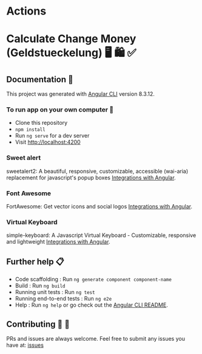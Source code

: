 # Actions 
<!-- [![build status](https://github.com/bahadorpour/calculate-change-money/workflows/Build/badge.svg)](https://github.com/bahadorpour/calculate-change-money/actions) -->

# Calculate Change Money (Geldstueckelung) 🖥 🛍 ✅ 

## Documentation 📖

This project was generated with [Angular CLI](https://github.com/angular/angular-cli) version 8.3.12.

### To run app on your own computer 🚀 

* Clone this repository
* `npm install`
* Run `ng serve` for a dev server
* Visit [http://localhost:4200](http://localhost:4200)

### Sweet alert

sweetalert2: A beautiful, responsive, customizable, accessible (wai-aria) replacement for javascript's popup boxes [Integrations with Angular](https://github.com/sweetalert2/ngx-sweetalert2).

### Font Awesome

FortAwesome: Get vector icons and social logos [Integrations with Angular](https://github.com/FortAwesome/angular-fontawesome).

### Virtual Keyboard

simple-keyboard: A Javascript Virtual Keyboard - Customizable, responsive and lightweight [Integrations with Angular](https://hodgef.com/simple-keyboard/).

## Further help 📋

* Code scaffolding :  Run `ng generate component component-name`
* Build : Run `ng build`
* Running unit tests : Run `ng test`
* Running end-to-end tests : Run `ng e2e`
* Help : Run `ng help` or go check out the [Angular CLI README](https://github.com/angular/angular-cli/blob/master/README.md).

## Contributing 📧 🎯

PRs and issues are always welcome. Feel free to submit any issues you have at:
[issues](https://github.com/bahadorpour/calculate-change-money/issues)
